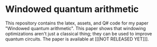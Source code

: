 # Windowed quantum arithmetic

This repository contains the latex, assets, and Q# code for my paper "Windowed quantum arithmetic".
This paper shows that windowing optimizations aren't just a classical thing; they can be used to improve quantum circuits.
The paper is available at [[[NOT RELEASED YET]]].
